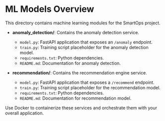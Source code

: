 # ML Models Overview

This directory contains machine learning modules for the SmartOps project.

- **anomaly_detection/**: Contains the anomaly detection service.  
  - `model.py`: FastAPI application that exposes an `/anomaly` endpoint.
  - `train.py`: Training script placeholder for the anomaly detection model.
  - `requirements.txt`: Python dependencies.
  - `README.md`: Documentation for anomaly detection.

- **recommendation/**: Contains the recommendation engine service.  
  - `model.py`: FastAPI application that exposes a `/recommend` endpoint.
  - `train.py`: Training script placeholder for the recommendation model.
  - `requirements.txt`: Python dependencies.
  - `README.md`: Documentation for recommendation model.

Use Docker to containerize these services and orchestrate them with your overall application.
